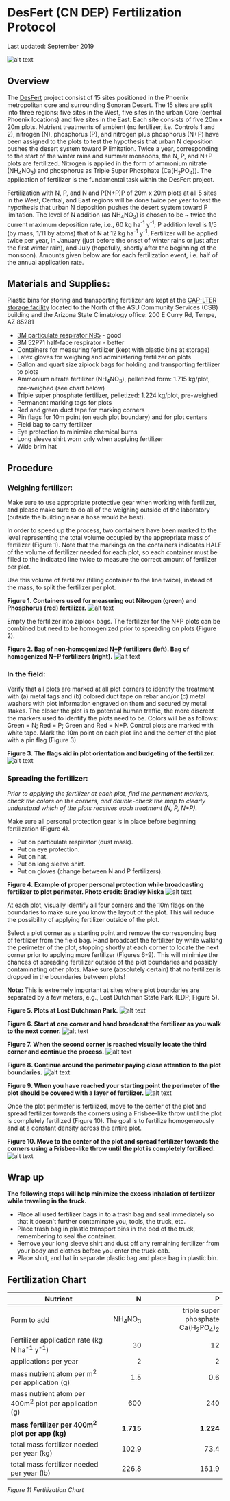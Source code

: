 # **DesFert (CN DEP) Fertilization Protocol**

Last updated: September 2019  

![alt text](Images/DesFert_Fertilization_Fig0.jpeg "DesFert Fertilization Protocol")


## **Overview**

The [DesFert](https://sustainability.asu.edu/caplter/research/long-term-monitoring/desert-fertilization-experiment-formerly-known-carbon-nitrogen-deposition/) project consist of 15 sites positioned in the Phoenix metropolitan core and surrounding Sonoran Desert. The 15 sites are split into three regions: five sites in the West, five sites in the urban Core (central Phoenix locations) and five sites in the East. Each site consists of five 20m x 20m plots. Nutrient treatments of ambient (no fertilizer, i.e. Controls 1 and 2), nitrogen (N), phosphorus (P), and nitrogen plus phosphorus (N+P) have been assigned to the plots to test the hypothesis that urban N deposition pushes the desert system toward P limitation. Twice a year, corresponding to the start of the winter rains and summer monsoons, the N, P, and N+P plots are fertilized. Nitrogen is applied in the form of ammonium nitrate (NH<sub>4</sub>NO<sub>3</sub>) and phosphorus as Triple Super Phosphate (Ca(H<sub>2</sub>PO<sub>4</sub>)). The application of fertilizer is the fundamental task within the DesFert project.

Fertilization with N, P, and N and P(N+P)P of 20m x 20m plots at all 5 sites in the West, Central, and East regions will be done twice per year to test the hypothesis that urban N deposition pushes the desert system toward P limitation. The level of N addition (as NH<sub>4</sub>NO<sub>3</sub>) is chosen to be ~ twice the current maximum deposition rate, i.e., 60 kg ha<sup>-1</sup> y<sup>-1</sup>; P addition level is 1/5 (by mass; 1/11 by atoms) that of N at 12 kg ha<sup>-1</sup> y<sup>-1</sup>. Fertilizer will be applied twice per year, in January (just before the onset of winter rains or just after the first winter rain), and July (hopefully, shortly after the beginning of the monsoon). Amounts given below are for each fertilization event, i.e. half of the annual application rate.


## **Materials and Supplies:**

Plastic bins for storing and transporting fertilizer are kept at the [CAP-LTER storage facility](https://goo.gl/maps/1UD2wHWYyxzGT7qv8 "Storage facility location on Google Maps") located to the North of the ASU Community Services (CSB) building and the Arizona State Climatology office: 200 E Curry Rd, Tempe, AZ 85281

* [3M particulate respirator N95](https://www.grainger.com/product/3M-N95-Disposable-Respirator-4JF99?cm_sp=Product_Details-_-Customers_Also_Purchased-_-AZIDPBR_P-DPO-53-050719&cm_vc=AZIDPBR_P-DPO-53-050719&req=Customers_Also_Purchased "Link to purchase masks") - good
* 3M 52P71 half-face respirator - better
* Containers for measuring fertilizer (kept with plastic bins at storage)
* Latex gloves for weighing and administering fertilizer on plots
* Gallon and quart size ziplock bags for holding and transporting fertilizer to plots
* Ammonium nitrate fertilizer (NH<sub>4</sub>NO<sub>3</sub>), pelletized form: 1.715 kg/plot, pre-weighed (see chart below)
* Triple super phosphate fertilizer, pelletized: 1.224 kg/plot, pre-weighed
* Permanent marking tags for plots
* Red and green duct tape for marking corners
* Pin flags for 10m point (on each plot boundary) and for plot centers
* Field bag to carry fertilizer
* Eye protection to minimize chemical burns
* Long sleeve shirt worn only when applying fertilizer
* Wide brim hat


## **Procedure**

### **Weighing fertilizer:**

Make sure to use appropriate protective gear when working with fertilizer, and please make sure to do all of the weighing outside of the laboratory (outside the building near a hose would be best).
  
In order to speed up the process, two containers have been marked to the level representing the total volume occupied by the appropriate mass of fertilizer (Figure 1). Note that the markings on the containers indicates HALF of the volume of fertilizer needed for each plot, so each container must be filled to the indicated line twice to measure the correct amount of fertilizer per plot.

Use this volume of fertilizer (filling container to the line twice), instead of the mass, to split the fertilizer per plot.

**Figure 1.  Containers used for measuring out Nitrogen (green) and Phosphorus (red) fertilizer.**
![alt text](Images/DesFert_Fertilization_Fig1.JPG "Figure 1")

Empty the fertilizer into ziplock bags. The fertilizer for the N+P plots can be combined but need to be homogenized prior to spreading on plots (Figure 2).


**Figure 2.  Bag of non-homogenized N+P fertilizers (left). Bag of homogenized N+P fertilizers (right).**
![alt text](Images/DesFert_Fertilization_Fig2.JPG "Figure 2")


### **In the field:**

Verify that all plots are marked at all plot corners to identify the treatment with (a) metal tags and (b) colored duct tape on rebar and/or (c) metal washers with plot information engraved on them and secured by metal stakes.  The closer the plot is to potential human traffic, the more discreet the markers used to identify the plots need to be. Colors will be as follows:  Green = N; Red = P; Green and Red = N+P. Control plots are marked with white tape. Mark the 10m point on each plot line and the center of the plot with a pin flag (Figure 3)

**Figure 3.  The flags aid in plot orientation and budgeting of the fertilizer.**
![alt text](Images/DesFert_Fertilization_Fig3.jpeg "Figure 3")


### **Spreading the fertilizer:**

*Prior to applying the fertilizer at each plot, find the permanent markers, check the colors on the corners, and double-check the map to clearly understand which of the plots receives each treatment (N, P, N+P).*

Make sure all personal protection gear is in place before beginning fertilization (Figure 4).

* Put on particulate respirator (dust mask).
* Put on eye protection.
* Put on hat.
* Put on long sleeve shirt.
* Put on gloves (change between N and P fertilizers). 

**Figure 4.  Example of proper personal protection while broadcasting fertilizer to plot perimeter.  Photo credit: Bradley Niska**
![alt text](Images/DesFert_Fertilization_Fig4.jpeg "Figure 4")

At each plot, visually identify all four corners and the 10m flags on the boundaries to make sure you know the layout of the plot. This will reduce the possibility of applying fertilizer outside of the plot.

Select a plot corner as a starting point and remove the corresponding bag of fertilizer from the field bag. Hand broadcast the fertilizer by while walking the perimeter of the plot, stopping shortly at each corner to locate the next corner prior to applying more fertilizer (Figures 6-9).  This will minimize the chances of spreading fertilizer outside of the plot boundaries and possibly contaminating other plots. Make sure (absolutely certain) that no fertilizer is dropped in the boundaries between plots!

**Note:** This is extremely important at sites where plot boundaries are separated by a few meters, e.g., Lost Dutchman State Park (LDP; Figure 5).

**Figure 5.  Plots at Lost Dutchman Park.**
![alt text](Images/DesFert_Fertilization_Fig5.JPG "Figure 5")

**Figure 6.  Start at one corner and hand broadcast the fertilizer as you walk to the next corner.**
![alt text](Images/DesFert_Fertilization_Fig6.png "Figure 6")

**Figure 7.  When the second corner is reached visually locate the third corner and continue the process.**
![alt text](Images/DesFert_Fertilization_Fig7.png "Figure 7")

**Figure 8.  Continue around the perimeter paying close attention to the plot boundaries.**
![alt text](Images/DesFert_Fertilization_Fig8.png "Figure 8")

**Figure 9.  When you have reached your starting point the perimeter of the plot should be covered with a layer of fertilizer.**
![alt text](Images/DesFert_Fertilization_Fig9.png "Figure 9")

Once the plot perimeter is fertilized, move to the center of the plot and spread fertilizer towards the corners using a Frisbee-like throw until the plot is completely fertilized (Figure 10). The goal is to fertilize homogeneously and at a constant density across the entire plot. 

**Figure 10.  Move to the center of the plot and spread fertilizer towards the corners using a Frisbee-like throw until the plot is completely fertilized.**
![alt text](Images/DesFert_Fertilization_Fig10.png "Figure 10")


## **Wrap up**
**The following steps will help minimize the excess inhalation of fertilizer while traveling in the truck.**

* Place all used fertilizer bags in to a trash bag and seal immediately so that it doesn't further contaminate you, tools, the truck, etc.  
* Place trash bag in plastic transport bins in the bed of the truck, remembering to seal the container.
* Remove your long sleeve shirt and dust off any remaining fertilizer from your body and clothes before you enter the truck cab.
* Place shirt, and hat in separate plastic bag and place bag in plastic bin.


## **Fertilization Chart**

**Nutrient** |  **N**  |  **P**
--- | ---: | ---:
Form to add | NH<sub>4</sub>NO<sub>3</sub> | triple super phosphate Ca(H<sub>2</sub>PO<sub>4</sub>)<sub>2</sub>
Fertilizer application rate (kg N ha<sup>-1</sup> y<sup>-1</sup>) | 30 | 12
applications per year | 2 | 2
mass nutrient atom per m<sup>2</sup> per application (g) | 1.5 | 0.6
mass nutrient atom per 400m<sup>2</sup> plot per application (g) | 600 | 240
**mass fertilizer per 400m<sup>2</sup> plot per app (kg)** | **1.715** | **1.224**
total mass fertilizer needed per year (kg) | 102.9 | 73.4
total mass fertilizer needed per year (lb) | 226.8 | 161.9

*Figure 11 Fertilization Chart*